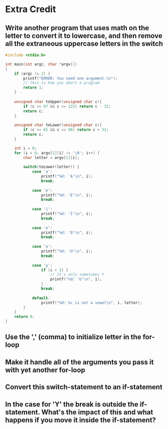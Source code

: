 # Extra Credit

## Write another program that uses math on the letter to convert it to lowercase, and then remove all the extraneous uppercase letters in the switch

```c
#include <stdio.h>

int main(int argc, char *argv[])
{
    if (argc != 2) {
        printf("ERROR: You need one argument.\n");
        // this is how you abort a program
        return 1;
    }
    
    unsigned char toUpper(unsigned char c){
        if (c >= 97 && c <= 122) return c - 32;
        return c;
    }
    
    unsigned char toLower(unsigned char c){
        if (c >= 65 && c <= 90) return c + 32;
        return c;
    }

    int i = 0;
    for (i = 0; argv[1][i] != '\0'; i++) {
        char letter = argv[1][i];
        
        switch(toLower(letter)) {
            case 'a':
                printf("%d: 'A'\n", i);
                break;
            
            case 'e':
                printf("%d: 'E'\n", i);
                break;   
            
            case 'i':
                printf("%d: 'I'\n", i);
                break;
                
            case 'o':
                printf("%d: 'O'\n", i);
                break;
                
            case 'u':
                printf("%d: 'U'\n", i);
                break;
                
            case 'y':
                if (i > 2) {
                    // it's only sometimes Y
                    printf("%d: 'U'\n", i);
                }
                break;
                
            default:
                printf("%d: %c is not a vowel\n", i, letter);
        }
    }
    return 0;
}
```

## Use the ',' (comma) to initialize letter in the for-loop

## Make it handle all of the arguments you pass it with yet another for-loop

## Convert this switch-statement to an if-statement

## In the case for 'Y' the break is outside the if-statement. What's the impact of this and what happens if you move it inside the if-statement?
